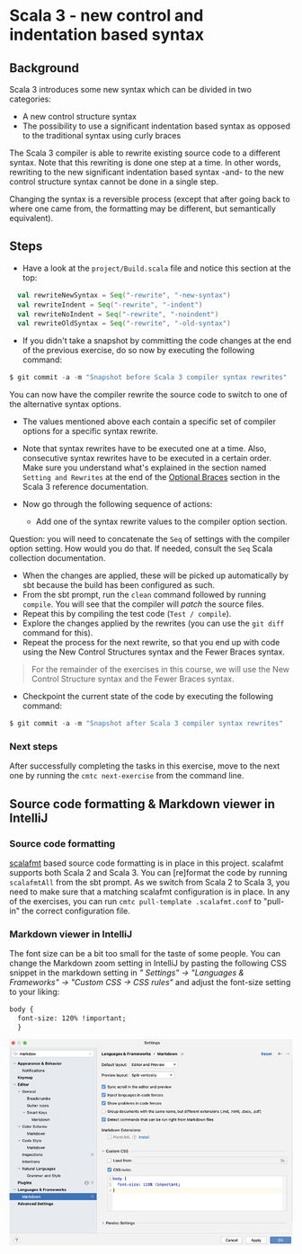 # Scala 3 - new control and indentation based syntax


## Background

Scala 3 introduces some new syntax which can be divided in two categories:

- A new control structure syntax
- The possibility to use a significant indentation based syntax as opposed
  to the traditional syntax using curly braces

The Scala 3 compiler is able to rewrite existing source code to a different syntax.
Note that this rewriting is done one step at a time. In other words, rewriting to 
the new significant indentation based syntax -and- to the new control structure syntax
cannot be done in a single step.

Changing the syntax is a reversible process (except that after going back to where
one came from, the formatting may be different, but semantically equivalent).

## Steps

- Have a look at the `project/Build.scala` file and notice this section at the top:

```scala
  val rewriteNewSyntax = Seq("-rewrite", "-new-syntax")
  val rewriteIndent = Seq("-rewrite", "-indent")
  val rewriteNoIndent = Seq("-rewrite", "-noindent")
  val rewriteOldSyntax = Seq("-rewrite", "-old-syntax")
```

- If you didn't take a snapshot by committing the code changes at the end of the
  previous exercise, do so now by executing the following command:

```scala
$ git commit -a -m "Snapshot before Scala 3 compiler syntax rewrites"
```

You can now have the compiler rewrite the source code to switch to one of the
alternative syntax options.

- The values mentioned above each contain a specific set of compiler options
  for a specific syntax rewrite.
- Note that syntax rewrites have to be executed one at a time. Also, consecutive
  syntax rewrites have to be executed in a certain order. Make sure you understand
  what's explained in the section named `Setting and Rewrites` at the end of the
  [Optional Braces](https://dotty.epfl.ch/docs/reference/other-new-features/indentation.html)
  section in the Scala 3 reference documentation.

- Now go through the following sequence of actions:
  - Add one of the syntax rewrite values to the compiler option section.

Question: you will need to concatenate the `Seq` of settings with the compiler
option setting. How would you do that. If needed, consult the `Seq` Scala collection
documentation.

  - When the changes are applied, these will be picked up automatically by sbt because
    the build has been configured as such.
  - From the sbt prompt, run the `clean` command followed by running `compile`.
    You will see that the compiler will _patch_ the source files.
  - Repeat this by compiling the test code (`Test / compile`).
  - Explore the changes applied by the rewrites (you can use the `git diff` command
    for this).
  - Repeat the process for the next rewrite, so that you end up with code using the
    New Control Structures syntax and the Fewer Braces syntax.

> For the remainder of the exercises in this course, we will use the New Control
> Structure syntax and the Fewer Braces syntax.

- Checkpoint the current state of the code by executing the following command:

```scala
$ git commit -a -m "Snapshot after Scala 3 compiler syntax rewrites"
```

### Next steps

After successfully completing the tasks in this exercise, move to the next one by
running the `cmtc next-exercise` from the command line.

## Source code formatting & Markdown viewer in IntelliJ

### Source code formatting

[scalafmt](https://github.com/scalameta/scalafmt) based source code formatting is
in place in this project. scalafmt supports both Scala 2 and Scala 3. You can
[re]format the code by running `scalafmtAll` from the sbt prompt. As we switch from
Scala 2 to Scala 3, you need to make sure that a matching scalafmt configuration is
in place. In any of the exercises, you can run `cmtc pull-template .scalafmt.conf`
to "pull-in" the correct configuration file.

### Markdown viewer in IntelliJ

The font size can be a bit too small for the taste of some people. You can change the
Markdown zoom setting in IntelliJ by pasting the following CSS snippet in the
markdown setting in _" Settings" -> "Languages & Frameworks" -> "Custom CSS -> CSS rules"_
and adjust the font-size setting to your liking:

```
body {
  font-size: 120% !important;
  }
```

![IntelliJ Markdown viewer settings](images/Markdown-viewer-IntelliJ.png)
